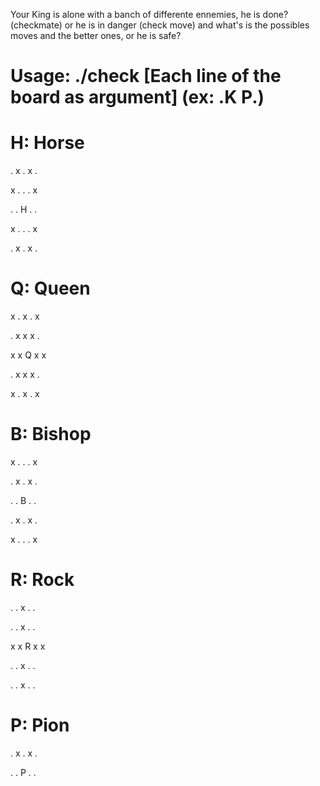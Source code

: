 Your King is alone with a banch of differente ennemies, he is done? (checkmate) or he is in danger (check move) and what's is the possibles moves and the better ones, or he is safe?

# Usage: ./check [Each line of the board as argument]     (ex: .K P.)

# H: Horse

. x . x .

x . . . x

. . H . .

x . . . x

. x . x .

# Q: Queen

x . x . x

. x x x .

x x Q x x

. x x x .

x . x . x

# B: Bishop

x . . . x

. x . x .

. . B . .

. x . x .

x . . . x

# R: Rock

. . x . .

. . x . .

x x R x x

. . x . .

. . x . .

# P: Pion

. x . x .

. . P . .
